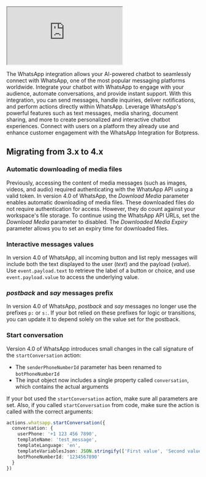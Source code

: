 <iframe src="https://www.youtube.com/embed/Kt4Ay_q-WKI" ></iframe>

The WhatsApp integration allows your AI-powered chatbot to seamlessly connect with WhatsApp, one of the most popular messaging platforms worldwide. Integrate your chatbot with WhatsApp to engage with your audience, automate conversations, and provide instant support. With this integration, you can send messages, handle inquiries, deliver notifications, and perform actions directly within WhatsApp. Leverage WhatsApp's powerful features such as text messages, media sharing, document sharing, and more to create personalized and interactive chatbot experiences. Connect with users on a platform they already use and enhance customer engagement with the WhatsApp Integration for Botpress.

## Migrating from 3.x to 4.x

### Automatic downloading of media files

Previously, accessing the content of media messages (such as images, videos, and audio) required authenticating with the WhatsApp API using a valid token. In version 4.0 of WhatsApp, the _Download Media_ parameter enables automatic downloading of media files. These downloaded files do not require authentication for access. However, they do count against your workspace's file storage. To continue using the WhatsApp API URLs, set the _Download Media_ parameter to disabled. The _Downloaded Media Expiry_ parameter allows you to set an expiry time for downloaded files.

### Interactive messages values

In version 4.0 of WhatsApp, all incoming button and list reply messages will include both the text displayed to the user (_text_) and the payload (_value_). Use `event.payload.text` to retrieve the label of a button or choice, and use `event.payload.value` to access the underlying value.

### _postback_ and _say_ messages prefix

In version 4.0 of WhatsApp, _postback_ and _say_ messages no longer use the prefixes `p:` or `s:`. If your bot relied on these prefixes for logic or transitions, you can update it to depend solely on the value set for the postback.

### Start conversation

Version 4.0 of WhatsApp introduces small changes in the call signature of the `startConversation` action:

- The `senderPhoneNumberId` parameter has been renamed to `botPhoneNumberId`
- The input object now includes a single property called `conversation`, which contains the actual arguments

If your bot used the `startConversation` action, make sure all parameters are set. Also, if you called `startConversation` from code, make sure the action is called with the correct arguments:

```ts
actions.whatsapp.startConversation({
  conversation: {
    userPhone: '+1 123 456 7890',
    templateName: 'test_message',
    templateLanguage: 'en',
    templateVariablesJson: JSON.stringify(['First value', 'Second value'])
    botPhoneNumberId: '1234567890'
  }
})
```
